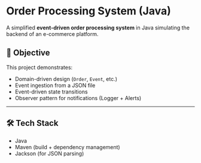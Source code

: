 # Order Processing System (Java)

A simplified **event-driven order processing system** in Java simulating the backend of an e-commerce platform.

## 📌 Objective
This project demonstrates:
- Domain-driven design (`Order`, `Event`, etc.)
- Event ingestion from a JSON file
- Event-driven state transitions
- Observer pattern for notifications (Logger + Alerts)

---

## 🛠️ Tech Stack
- Java 
- Maven (build + dependency management)
- Jackson (for JSON parsing)




